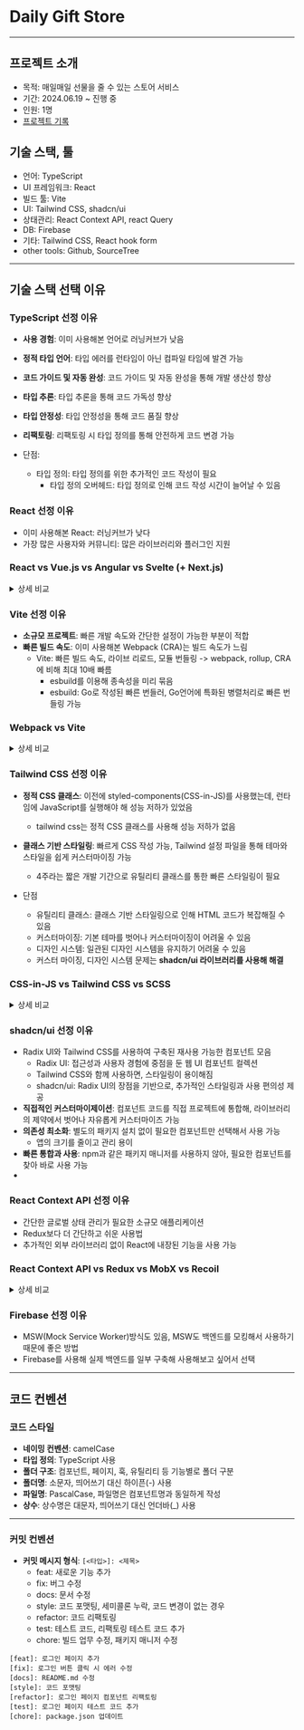 # Daily Gift Store

---
## 프로젝트 소개
- 목적: 매일매일 선물을 줄 수 있는 스토어 서비스
- 기간: 2024.06.19 ~ 진행 중
- 인원: 1명
- [프로젝트 기록](https://devseopchan.notion.site/018fb2252bfd4e43b29f7b1cc03a602b)

## 기술 스택, 툴
- 언어: TypeScript
- UI 프레임워크: React
- 빌드 툴: Vite
- UI: Tailwind CSS, shadcn/ui
- 상태관리: React Context API, react Query
- DB: Firebase
- 기타: Tailwind CSS, React hook form
- other tools: Github, SourceTree

---
## 기술 스택 선택 이유
### TypeScript 선정 이유
* **사용 경험**: 이미 사용해본 언어로 러닝커브가 낮음
* **정적 타입 언어**: 타입 에러를 런타임이 아닌 컴파일 타임에 발견 가능
* **코드 가이드 및 자동 완성**: 코드 가이드 및 자동 완성을 통해 개발 생산성 향상
* **타입 추론**: 타입 추론을 통해 코드 가독성 향상
* **타입 안정성**: 타입 안정성을 통해 코드 품질 향상
* **리팩토링**: 리팩토링 시 타입 정의를 통해 안전하게 코드 변경 가능

* 단점:
  * 타입 정의: 타입 정의를 위한 추가적인 코드 작성이 필요
    * 타입 정의 오버헤드: 타입 정의로 인해 코드 작성 시간이 늘어날 수 있음

### React 선정 이유
* 이미 사용해본 React: 러닝커브가 낮다
* 가장 많은 사용자와 커뮤니티: 많은 라이브러리와 플러그인 지원 

### React vs Vue.js vs Angular vs Svelte (+ Next.js)
<details>
<summary>상세 비교</summary>
<div markdown="1">

공통점: 
* SPA, Web-App
* 화면 전환이 빠르다

차이점:
* 트렌드 [2024-06-19]: React > Next.js > Vue.js > Angular > Svelt
* React: 가장 많은 사용자, 커뮤니티, 라이브러리, 플러그인이 존재
  ![스크린샷 2024-06-19 오전 11.54.00.png](..%2F..%2F..%2F..%2F..%2Fvar%2Ffolders%2Frc%2Fd1wjtcm51xs8tcpkyg47v_w40000gn%2FT%2FTemporaryItems%2FNSIRD_screencaptureui_OfAhxw%2F%EC%8A%A4%ED%81%AC%EB%A6%B0%EC%83%B7%202024-06-19%20%EC%98%A4%EC%A0%84%2011.54.00.png)

공통점:
SPA (Single Page Application) 및 Web-App 개발에 사용
화면 전환이 빠름
차이점 및 장단점 비교:
1. React 
   * 장점
     * 가장 많은 사용자와 커뮤니티: 많은 라이브러리와 플러그인 지원
     * Virtual DOM: 효율적인 업데이트 및 렌더링
     * JSX: HTML과 JavaScript의 조합으로 높은 표현력
     * React Hooks: 함수형 컴포넌트에서 상태 관리 및 사이드 이펙트 처리 간편
   * 단점:
     * 학습 곡선: JSX와 Hook의 개념을 익히는데 시간이 걸릴 수 있음
     * 필수 라이브러리: 상태 관리(Redux 등), 라우팅(React Router 등)을 위해 추가 라이브러리 필요
2. Vue.js
   * 장점:
     * 쉽고 직관적인 문법: 초보자에게 적합한 학습 곡선
     * 템플릿 문법: HTML 기반으로 친숙함
     * Reactive 데이터 바인딩: 데이터와 UI의 자동 동기화
     * Vue CLI: 프로젝트 초기 설정 및 개발 편의성 제공
   * 단점:
     * 규모 확장 어려움: 대형 프로젝트에서는 복잡성 증가 가능
     * 커뮤니티 규모: React에 비해 작음
     * 유연성: 자유도가 높아 일관성 유지가 어려울 수 있음
3. Angular
   * 장점
     * 완전한 프레임워크: 모든 것을 갖춘 종합적인 솔루션
     * TypeScript 사용: 정적 타입 언어로 코드 안정성 향상
     * 양방향 데이터 바인딩: 모델과 뷰의 자동 동기화
     * 강력한 CLI: 코드 생성, 테스트 등 다양한 기능 제공
   * 단점:
     * 학습 곡선: 복잡한 개념과 구조로 인해 배우기 어려움
     * 무거운 프레임워크: 초기 로드 시간이 길어질 수 있음
     * 변경 관리 어려움: 버전 업데이트 시 코드 호환성 문제 발생 가능
4. Svelte
   * 장점
     * 컴파일러 기반: 런타임이 필요 없어 더 작은 번들 사이즈와 빠른 실행 속도
     * 간결한 문법: 코드 작성이 간편하고 직관적
     * Reactiveness 내장: 상태 변화에 따른 자동 UI 업데이트
   * 단점:
     * 작은 커뮤니티: 지원 리소스와 라이브러리 부족
     * 생태계 미성숙: 아직 안정화되지 않은 부분이 있을 수 있음
     * 러닝 커브: 새로운 개념과 방식에 대한 학습 필요
5. Next.js (React 기반)
   * 장점:
     * 서버사이드 렌더링 (SSR) 및 정적 사이트 생성 (SSG): SEO 및 초기 로딩 속도 향상
     * 파일 기반 라우팅: 쉬운 라우팅 설정
     * API 라우트: 서버리스 함수로 API 구성 가능
     * 최적화 기능: 자동 코드 분할, 이미지 최적화 등 내장
   * 단점:
     * React에 종속적: React를 먼저 이해해야 함
     * 추가 학습 필요: Next.js의 고유 기능을 익혀야 함
     * 프로젝트 설정 복잡성: 복잡한 설정이나 구성 필요할 수 있음
</div>
</details>

### Vite 선정 이유
* **소규모 프로젝트**: 빠른 개발 속도와 간단한 설정이 가능한 부분이 적합
* **빠른 빌드 속도**: 이미 사용해본 Webpack (CRA)는 빌드 속도가 느림
  * Vite: 빠른 빌드 속도, 라이브 리로드, 모듈 번들링 -> webpack, rollup, CRA에 비해 최대 10배 빠름
    * esbuild를 이용해 종속성을 미리 묶음
    * esbuild: Go로 작성된 빠른 번들러, Go언어에 특화된 병렬처리로 빠른 번들링 가능

### Webpack vs Vite
<details>
<summary>상세 비교</summary>
<div markdown="1">

공통점:
* 모듈 번들링: 자바스크립트, CSS, 이미지 등 다양한 파일을 번들링
* 라이브 리로드: 코드 수정 시 자동으로 브라우저 새로고침
* 환경 설정: 설정 파일을 통해 빌드, 번들링, 로더, 플러그인 설정 가능

차이점:

| 특징               | Webpack                                                                                 | Vite                                                                                   |
|------------------|------------------------------------------------------------------------------------------|----------------------------------------------------------------------------------------|
| **빌드 속도**       | 초기 빌드와 재빌드 속도가 느릴 수 있음                                                            | 매우 빠른 개발 서버 및 HMR 제공                                                          |
| **설정 복잡성**     | 매우 유연하지만 설정이 복잡할 수 있음                                                               | 간단한 기본 설정 제공, 필요한 경우에만 추가 설정                                              |
| **생태계**         | 광범위한 로더와 플러그인, 대규모 커뮤니티 지원                                                        | 상대적으로 작은 플러그인 생태계, 최신 브라우저 기능 활용                                            |
| **호환성**         | 거의 모든 JavaScript 프레임워크와 라이브러리와 잘 호환됨                                                 | 최신 브라우저 기능을 활용하여 구형 브라우저 지원이 필요한 경우 추가 설정 필요                                 |
| **성능 최적화**     | 코드 스플리팅, 트리 쉐이킹 등 성능 최적화 기능 제공                                                    | Rollup 기반 빌드 도구로 빠르고 효율적인 프로덕션 빌드 제공                                          |
| **플러그인 시스템**  | 다양한 플러그인으로 기능 확장 가능                                                                | Rollup 기반 플러그인 시스템 사용, 플러그인 생태계가 Webpack보다 작음                                      |

* 결론
  * Webpack: 대규모 프로젝트나 복잡한 요구사항이 있는 프로젝트에서 유리, 유연성과 확장성이 뛰어나지만, 설정이 복잡할 수 있음
  * Vite: 빠른 개발 속도와 간단한 설정이 필요한 소규모에서 중규모 프로젝트에 적합, 최신 브라우저 기능을 활용하며, 빠른 HMR을 제공
</div>
</details>

### Tailwind CSS 선정 이유
* **정적 CSS 클래스**: 이전에 styled-components(CSS-in-JS)를 사용했는데, 런타임에 JavaScript를 실행해야 해 성능 저하가 있었음
  * tailwind css는 정적 CSS 클래스를 사용해 성능 저하가 없음
* **클래스 기반 스타일링**: 빠르게 CSS 작성 가능, Tailwind 설정 파일을 통해 테마와 스타일을 쉽게 커스터마이징 가능
  * 4주라는 짧은 개발 기간으로 유틸리티 클래스를 통한 빠른 스타일링이 필요

* 단점
  * 유틸리티 클래스: 클래스 기반 스타일링으로 인해 HTML 코드가 복잡해질 수 있음
  * 커스터마이징: 기본 테마를 벗어나 커스터마이징이 어려울 수 있음
  * 디자인 시스템: 일관된 디자인 시스템을 유지하기 어려울 수 있음
  * 커스터 마이징, 디자인 시스템 문제는 **shadcn/ui 라이브러리를 사용해 해결**

### CSS-in-JS vs Tailwind CSS vs SCSS
<details>
<summary>상세 비교</summary>
<div markdown="1">

| 특징                        | CSS-in-JS                                                   | Tailwind CSS                                             | SCSS (Sass)                                                  |
|---------------------------|-------------------------------------------------------------|---------------------------------------------------------|--------------------------------------------------------------|
| **Scoped Styles**         | 컴포넌트 단위로 스타일 적용 가능, 전역 네임스페이스 충돌 방지                     | 전역 클래스 네임스페이스 사용, Tailwind 설정으로 관리                         | 전역 네임스페이스 사용, 스타일 충돌 가능                                        |
| **Dynamic Styling**       | JavaScript 변수와 로직을 통한 동적 스타일링 가능                           | 유틸리티 클래스 기반, 동적 스타일링 어려움                                   | 한정된 동적 기능 제공 (변수, 믹스인 등)                                         |
| **Performance**           | 런타임 스타일 생성으로 성능 저하 가능성                                 | 빌드 타임에 컴파일, 성능 최적화                                          | 빌드 타임에 컴파일, 큰 프로젝트에서 빌드 시간 길어질 수 있음                                   |
| **Tooling**               | 기존 CSS 도구와의 통합 제한적                                      | Tailwind 전용 도구 및 설정 파일                                      | 광범위한 커뮤니티 지원 및 도구 제공                                           |
| **Learning Curve**        | 새로운 개념 학습 필요                                          | 유틸리티 클래스 시스템 학습 필요                                     | 기존 CSS에 익숙한 개발자에게 배우기 쉬움                                       |
| **Consistency**           | JavaScript 코드베이스 내에서 일관성 유지 가능                            | 일관된 디자인 시스템 유지 용이                                         | 스타일 모듈화를 통해 일관성 유지 가능                                           |
| **Customizability**       | JavaScript 로직을 통해 높은 유연성 제공                              | Tailwind 설정 파일을 통해 커스터마이징 가능                                | 변수, 믹스인, 함수 등을 통해 커스터마이징 가능                                    |
| **Responsive Design**     | 미디어 쿼리 사용 가능                                           | 유틸리티 클래스 기반으로 반응형 디자인 용이                                | 미디어 쿼리 사용 가능                                                    |

결론
* CSS-in-JS: 동적 스타일링과 컴포넌트 기반 스타일링이 필요할 때 적합
* Tailwind CSS: 유틸리티 클래스를 통한 빠른 스타일링과 일관된 디자인 시스템을 유지하고자 할 때 유리
* SCSS(Sass): 기존 CSS에 익숙하고 확장된 기능을 활용하여 스타일을 모듈화하고 유지보수하고자 할 때 적합

</div>
</details>


### shadcn/ui 선정 이유
* Radix UI와 Tailwind CSS를 사용하여 구축된 재사용 가능한 컴포넌트 모음
  * Radix UI: 접근성과 사용자 경험에 중점을 둔 웹 UI 컴포넌트 컬렉션
  * Tailwind CSS와 함께 사용하면, 스타일링이 용이해짐
  * shadcn/ui: Radix UI의 장점을 기반으로, 추가적인 스타일링과 사용 편의성 제공
* **직접적인 커스터마이제이션**: 컴포넌트 코드를 직접 프로젝트에 통합해, 라이브러리의 제약에서 벗어나 자유롭게 커스터마이즈 가능
* **의존성 최소화**: 별도의 패키지 설치 없이 필요한 컴포넌트만 선택해서 사용 가능
  * 앱의 크기를 줄이고 관리 용이
* **빠른 통합과 사용**: npm과 같은 패키지 매니저를 사용하지 않아, 필요한 컴포넌트를 찾아 바로 사용 가능
* 



### React Context API 선정 이유
* 간단한 글로벌 상태 관리가 필요한 소규모 애플리케이션
* Redux보다 더 간단하고 쉬운 사용법
* 추가적인 외부 라이브러리 없이 React에 내장된 기능을 사용 가능

### React Context API vs Redux vs MobX vs Recoil
<details>
<summary>상세 비교</summary>
<div markdown="1">

| 특징                    | React Context API                              | Redux                                               | MobX                                                | Recoil                                              |
|------------------------|------------------------------------------------|----------------------------------------------------|----------------------------------------------------|----------------------------------------------------|
| **복잡한 상태 관리**     | 어려움                                           | 우수                                                  | 보통                                                  | 우수                                                  |
| **설정 및 사용법**        | 간단함                                           | 복잡                                                  | 간단                                                  | 간단                                                  |
| **성능**                | 많은 상태 업데이트 시 성능 저하 가능                      | 성능 우수                                               | 성능 우수                                               | 성능 우수                                               |
| **러닝 커브**            | 낮음                                             | 높음                                                  | 낮음                                                  | 보통                                                  |
| **미들웨어/확장 기능**    | 제한적                                           | 다양한 미들웨어와 확장 기능 제공                              | 제한적                                                 | 제한적                                                 |
| **디버깅 및 DevTools**   | 기본 지원                                         | Redux DevTools 제공                                    | 디버깅 어려움                                            | 제한적                                                 |
| **비동기 상태 관리**      | 수동으로 구현 필요                                    | Redux Thunk/Saga 등 미들웨어 필요                        | 수동으로 구현 필요                                         | 내장 지원                                                |
| **생태계 및 커뮤니티**    | 비교적 작음                                        | 매우 큼                                                 | 보통                                                   | 성장 중                                                 |
| **학습 곡선**            | 낮음                                             | 높음                                                  | 낮음                                                  | 보통                                                  |

</div>
</details>

### Firebase 선정 이유
* MSW(Mock Service Worker)방식도 있음, MSW도 백엔드를 모킹해서 사용하기 때문에 좋은 방법
* Firebase를 사용해 실제 백엔드를 일부 구축해 사용해보고 싶어서 선택

---
## 코드 컨벤션
### 코드 스타일
* **네이밍 컨벤션**: camelCase
* **타입 정의**: TypeScript 사용
* **폴더 구조**: 컴포넌트, 페이지, 훅, 유틸리티 등 기능별로 폴더 구분
* **폴더명**: 소문자, 띄어쓰기 대신 하이픈(-) 사용
* **파일명**: PascalCase, 파일명은 컴포넌트명과 동일하게 작성
* **상수**: 상수명은 대문자, 띄어쓰기 대신 언더바(_) 사용

---

### 커밋 컨벤션
* **커밋 메시지 형식**: `[<타입>]: <제목>`
  * feat: 새로운 기능 추가
  * fix: 버그 수정
  * docs: 문서 수정
  * style: 코드 포맷팅, 세미콜론 누락, 코드 변경이 없는 경우
  * refactor: 코드 리팩토링
  * test: 테스트 코드, 리팩토링 테스트 코드 추가
  * chore: 빌드 업무 수정, 패키지 매니저 수정

```text
[feat]: 로그인 페이지 추가
[fix]: 로그인 버튼 클릭 시 에러 수정
[docs]: README.md 수정
[style]: 코드 포맷팅
[refactor]: 로그인 페이지 컴포넌트 리팩토링
[test]: 로그인 페이지 테스트 코드 추가
[chore]: package.json 업데이트
```


